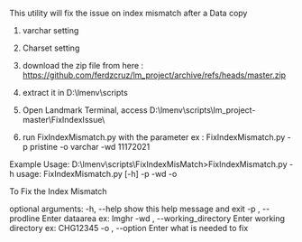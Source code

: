This utility will fix the issue on index mismatch after a Data copy
  1. varchar setting
  2. Charset setting

1. download the zip file from here : https://github.com/ferdzcruz/lm_project/archive/refs/heads/master.zip
2. extract it in D:\lmenv\scripts
3. Open Landmark Terminal, access D:\lmenv\scripts\lm_project-master\FixIndexIssue\
4. run FixIndexMismatch.py with the parameter 
ex : FixIndexMismatch.py -p pristine -o varchar -wd 11172021


Example Usage:
D:\lmenv\scripts\FixIndexMisMatch>FixIndexMismatch.py -h
usage: FixIndexMismatch.py [-h] -p  -wd  -o

To Fix the Index Mismatch

optional arguments:
  -h, --help            show this help message and exit
  -p , --prodline       Enter dataarea ex: lmghr
  -wd , --working_directory
                        Enter working directory ex: CHG12345
  -o , --option         Enter what is needed to fix


